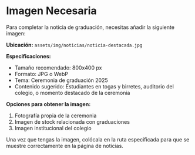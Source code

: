 # Imagen Necesaria

Para completar la noticia de graduación, necesitas añadir la siguiente imagen:

**Ubicación:** `assets/img/noticias/noticia-destacada.jpg`

**Especificaciones:**
- Tamaño recomendado: 800x400 px
- Formato: JPG o WebP
- Tema: Ceremonia de graduación 2025
- Contenido sugerido: Estudiantes en togas y birretes, auditorio del colegio, o momento destacado de la ceremonia

**Opciones para obtener la imagen:**
1. Fotografía propia de la ceremonia
2. Imagen de stock relacionada con graduaciones
3. Imagen institucional del colegio

Una vez que tengas la imagen, colócala en la ruta especificada para que se muestre correctamente en la página de noticias.
